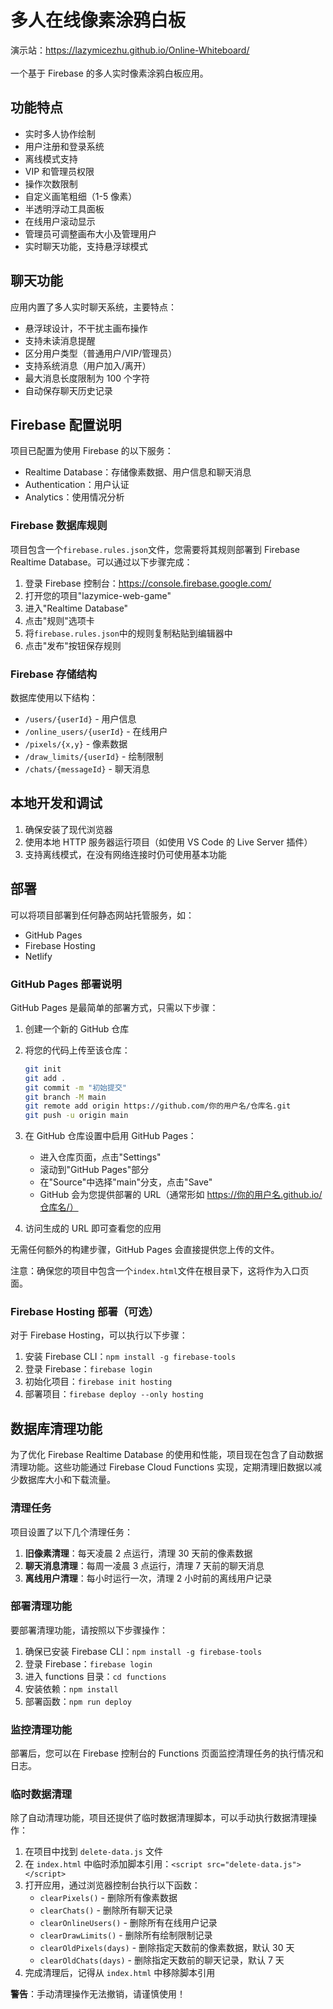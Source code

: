 # 多人在线像素涂鸦白板

演示站：https://lazymicezhu.github.io/Online-Whiteboard/<br><br>
一个基于 Firebase 的多人实时像素涂鸦白板应用。

## 功能特点

- 实时多人协作绘制
- 用户注册和登录系统
- 离线模式支持
- VIP 和管理员权限
- 操作次数限制
- 自定义画笔粗细（1-5 像素）
- 半透明浮动工具面板
- 在线用户滚动显示
- 管理员可调整画布大小及管理用户
- 实时聊天功能，支持悬浮球模式

## 聊天功能

应用内置了多人实时聊天系统，主要特点：

- 悬浮球设计，不干扰主画布操作
- 支持未读消息提醒
- 区分用户类型（普通用户/VIP/管理员）
- 支持系统消息（用户加入/离开）
- 最大消息长度限制为 100 个字符
- 自动保存聊天历史记录

## Firebase 配置说明

项目已配置为使用 Firebase 的以下服务：

- Realtime Database：存储像素数据、用户信息和聊天消息
- Authentication：用户认证
- Analytics：使用情况分析

### Firebase 数据库规则

项目包含一个`firebase.rules.json`文件，您需要将其规则部署到 Firebase Realtime Database。可以通过以下步骤完成：

1. 登录 Firebase 控制台：https://console.firebase.google.com/
2. 打开您的项目"lazymice-web-game"
3. 进入"Realtime Database"
4. 点击"规则"选项卡
5. 将`firebase.rules.json`中的规则复制粘贴到编辑器中
6. 点击"发布"按钮保存规则

### Firebase 存储结构

数据库使用以下结构：

- `/users/{userId}` - 用户信息
- `/online_users/{userId}` - 在线用户
- `/pixels/{x,y}` - 像素数据
- `/draw_limits/{userId}` - 绘制限制
- `/chats/{messageId}` - 聊天消息

## 本地开发和调试

1. 确保安装了现代浏览器
2. 使用本地 HTTP 服务器运行项目（如使用 VS Code 的 Live Server 插件）
3. 支持离线模式，在没有网络连接时仍可使用基本功能

## 部署

可以将项目部署到任何静态网站托管服务，如：

- GitHub Pages
- Firebase Hosting
- Netlify

### GitHub Pages 部署说明

GitHub Pages 是最简单的部署方式，只需以下步骤：

1. 创建一个新的 GitHub 仓库
2. 将您的代码上传至该仓库：
   ```bash
   git init
   git add .
   git commit -m "初始提交"
   git branch -M main
   git remote add origin https://github.com/你的用户名/仓库名.git
   git push -u origin main
   ```
3. 在 GitHub 仓库设置中启用 GitHub Pages：

   - 进入仓库页面，点击"Settings"
   - 滚动到"GitHub Pages"部分
   - 在"Source"中选择"main"分支，点击"Save"
   - GitHub 会为您提供部署的 URL（通常形如 https://你的用户名.github.io/仓库名/）

4. 访问生成的 URL 即可查看您的应用

无需任何额外的构建步骤，GitHub Pages 会直接提供您上传的文件。

注意：确保您的项目中包含一个`index.html`文件在根目录下，这将作为入口页面。

### Firebase Hosting 部署（可选）

对于 Firebase Hosting，可以执行以下步骤：

1. 安装 Firebase CLI：`npm install -g firebase-tools`
2. 登录 Firebase：`firebase login`
3. 初始化项目：`firebase init hosting`
4. 部署项目：`firebase deploy --only hosting`

## 数据库清理功能

为了优化 Firebase Realtime Database 的使用和性能，项目现在包含了自动数据清理功能。这些功能通过 Firebase Cloud Functions 实现，定期清理旧数据以减少数据库大小和下载流量。

### 清理任务

项目设置了以下几个清理任务：

1. **旧像素清理**：每天凌晨 2 点运行，清理 30 天前的像素数据
2. **聊天消息清理**：每周一凌晨 3 点运行，清理 7 天前的聊天消息
3. **离线用户清理**：每小时运行一次，清理 2 小时前的离线用户记录

### 部署清理功能

要部署清理功能，请按照以下步骤操作：

1. 确保已安装 Firebase CLI：`npm install -g firebase-tools`
2. 登录 Firebase：`firebase login`
3. 进入 functions 目录：`cd functions`
4. 安装依赖：`npm install`
5. 部署函数：`npm run deploy`

### 监控清理功能

部署后，您可以在 Firebase 控制台的 Functions 页面监控清理任务的执行情况和日志。

### 临时数据清理

除了自动清理功能，项目还提供了临时数据清理脚本，可以手动执行数据清理操作：

1. 在项目中找到 `delete-data.js` 文件
2. 在 `index.html` 中临时添加脚本引用：`<script src="delete-data.js"></script>`
3. 打开应用，通过浏览器控制台执行以下函数：
   - `clearPixels()` - 删除所有像素数据
   - `clearChats()` - 删除所有聊天记录
   - `clearOnlineUsers()` - 删除所有在线用户记录
   - `clearDrawLimits()` - 删除所有绘制限制记录
   - `clearOldPixels(days)` - 删除指定天数前的像素数据，默认 30 天
   - `clearOldChats(days)` - 删除指定天数前的聊天记录，默认 7 天
4. 完成清理后，记得从 `index.html` 中移除脚本引用

**警告**：手动清理操作无法撤销，请谨慎使用！
